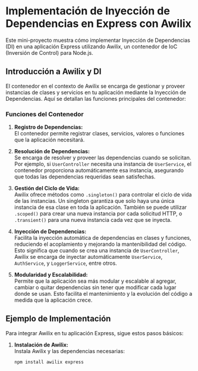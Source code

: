 # Implementación de Inyección de Dependencias en Express con Awilix

Este mini-proyecto muestra cómo implementar Inyección de Dependencias (DI) en una aplicación Express utilizando Awilix, un contenedor de IoC (Inversión de Control) para Node.js.

## Introducción a Awilix y DI

El contenedor en el contexto de Awilix se encarga de gestionar y proveer instancias de clases y servicios en tu aplicación mediante la Inyección de Dependencias. Aquí se detallan las funciones principales del contenedor:

### Funciones del Contenedor

1. **Registro de Dependencias:**  
   El contenedor permite registrar clases, servicios, valores o funciones que la aplicación necesitará.

2. **Resolución de Dependencias:**  
   Se encarga de resolver y proveer las dependencias cuando se solicitan. Por ejemplo, si `UserController` necesita una instancia de `UserService`, el contenedor proporciona automáticamente esa instancia, asegurando que todas las dependencias requeridas sean satisfechas.

3. **Gestión del Ciclo de Vida:**  
   Awilix ofrece métodos como `.singleton()` para controlar el ciclo de vida de las instancias. Un singleton garantiza que solo haya una única instancia de esa clase en toda la aplicación. También se puede utilizar `.scoped()` para crear una nueva instancia por cada solicitud HTTP, o `.transient()` para una nueva instancia cada vez que se inyecta.

4. **Inyección de Dependencias:**  
   Facilita la inyección automática de dependencias en clases y funciones, reduciendo el acoplamiento y mejorando la mantenibilidad del código. Esto significa que cuando se crea una instancia de `UserController`, Awilix se encarga de inyectar automáticamente `UserService`, `AuthService`, y `LoggerService`, entre otros.

5. **Modularidad y Escalabilidad:**  
   Permite que la aplicación sea más modular y escalable al agregar, cambiar o quitar dependencias sin tener que modificar cada lugar donde se usan. Esto facilita el mantenimiento y la evolución del código a medida que la aplicación crece.

## Ejemplo de Implementación

Para integrar Awilix en tu aplicación Express, sigue estos pasos básicos:

1. **Instalación de Awilix:**  
   Instala Awilix y las dependencias necesarias:

   ```bash
   npm install awilix express
